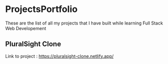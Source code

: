 # ProjectsPortfolio
These are the list of all my projects that I have built while learning Full Stack Web Developement

## PluralSight Clone
Link to project :
<https://pluralsight-clone.netlify.app/> 
